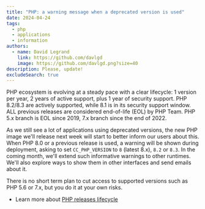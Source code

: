 ```yaml
---
title: "PHP: a warning message when a deprecated version is used"
date: 2024-04-24
tags:
  - php
  - applications
  - information
authors:
  - name: David Legrand
    link: https://github.com/davlgd
    image: https://github.com/davlgd.png?size=40
description: Please, update!
excludeSearch: true
---
```


PHP ecosystem is evolving at a steady pace with a clear lifecycle: 1 version per year, 2 years of active support, plus 1 year of security support. PHP 8.2/8.3 are actively supported, while 8.1 is in its security support window. ALL previous releases are considered end-of-life (EOL) by PHP Team. PHP 5.x branch is EOL since 2019, 7.x branch since the end of 2022.

As we still see a lot of applications using deprecated versions, the new PHP image we'll release next week will start to better inform our users about this. When PHP 8.0 or a previous release is used, a warning will be shown during deployment, asking to set `CC_PHP_VERSION` to `8` (latest 8.x), `8.2` or `8.3`. In the coming month, we'll extend such informative warnings to other runtimes. We'll also explore ways to show them in other interfaces and send emails about it.

 There is no short term plan to cut access to supported versions such as PHP 5.6 or 7.x, but you do it at your own risks.

* Learn more about [PHP releases lifecycle](https://www.php.net/supported-versions.php)